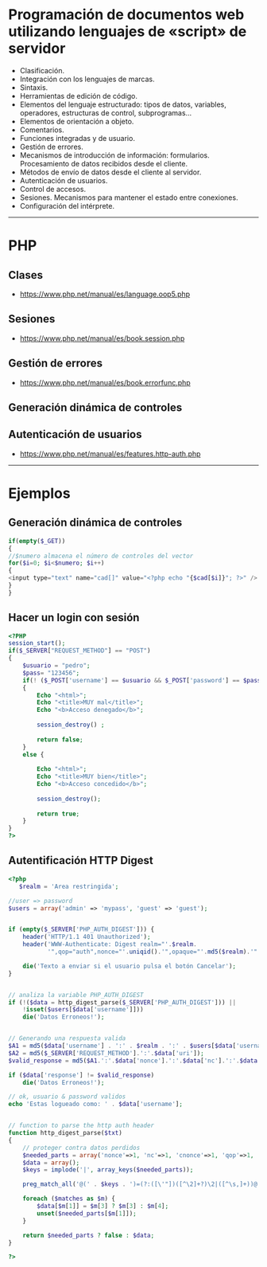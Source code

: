 # Programación de documentos web utilizando lenguajes de «script» de servidor
- Clasificación.
- Integración con los lenguajes de marcas.
- Sintaxis.
- Herramientas de edición de código.
- Elementos del lenguaje estructurado: tipos de datos, variables, operadores, estructuras de control, subprogramas…
- Elementos de orientación a objeto.
- Comentarios.
- Funciones integradas y de usuario.
- Gestión de errores.
- Mecanismos de introducción de información: formularios. Procesamiento de datos recibidos desde el cliente.
- Métodos de envío de datos desde el cliente al servidor.
- Autenticación de usuarios.
- Control de accesos.
- Sesiones. Mecanismos para mantener el estado entre conexiones.
- Configuración del intérprete.

----------------------

# PHP

## Clases
* https://www.php.net/manual/es/language.oop5.php

## Sesiones
* https://www.php.net/manual/es/book.session.php

## Gestión de errores
* https://www.php.net/manual/es/book.errorfunc.php

## Generación dinámica de controles

## Autenticación de usuarios
* https://www.php.net/manual/es/features.http-auth.php

----------------------

# Ejemplos
## Generación dinámica de controles
```PHP
if(empty($_GET)) 
{
//$numero almacena el número de controles del vector
for($i=0; $i<$numero; $i++)
{
<input type="text" name="cad[]" value="<?php echo "{$cad[$i]}"; ?>" />
}
}
```

## Hacer un login con sesión
```PHP
<?PHP
session_start();
if($_SERVER["REQUEST_METHOD"] == "POST")
{
    $usuario = "pedro";
    $pass= "123456";
    if(! ($_POST['username'] == $usuario && $_POST['password'] == $pass) )
    {
        Echo "<html>";
        Echo "<title>MUY mal</title>";
        Echo "<b>Acceso denegado</b>";        
        
        session_destroy() ;
        
        return false;
    }
    else {
    
        Echo "<html>";
        Echo "<title>MUY bien</title>";
        Echo "<b>Acceso concedido</b>";
 
        session_destroy();    
 
        return true;
    }
}
?>
```

## Autentificación HTTP Digest
```PHP
<?php
   $realm = 'Area restringida';

//user => password
$users = array('admin' => 'mypass', 'guest' => 'guest');


if (empty($_SERVER['PHP_AUTH_DIGEST'])) {
    header('HTTP/1.1 401 Unauthorized');
    header('WWW-Authenticate: Digest realm="'.$realm.
           '",qop="auth",nonce="'.uniqid().'",opaque="'.md5($realm).'"');

    die('Texto a enviar si el usuario pulsa el botón Cancelar');
}


// analiza la variable PHP_AUTH_DIGEST
if (!($data = http_digest_parse($_SERVER['PHP_AUTH_DIGEST'])) ||
    !isset($users[$data['username']]))
    die('Datos Erroneos!');


// Generando una respuesta valida
$A1 = md5($data['username'] . ':' . $realm . ':' . $users[$data['username']]);
$A2 = md5($_SERVER['REQUEST_METHOD'].':'.$data['uri']);
$valid_response = md5($A1.':'.$data['nonce'].':'.$data['nc'].':'.$data['cnonce'].':'.$data['qop'].':'.$A2);

if ($data['response'] != $valid_response)
    die('Datos Erroneos!');

// ok, usuario & password validos
echo 'Estas logueado como: ' . $data['username'];


// function to parse the http auth header
function http_digest_parse($txt)
{
    // proteger contra datos perdidos
    $needed_parts = array('nonce'=>1, 'nc'=>1, 'cnonce'=>1, 'qop'=>1, 'username'=>1, 'uri'=>1, 'response'=>1);
    $data = array();
    $keys = implode('|', array_keys($needed_parts));

    preg_match_all('@(' . $keys . ')=(?:([\'"])([^\2]+?)\2|([^\s,]+))@', $txt, $matches, PREG_SET_ORDER);

    foreach ($matches as $m) {
        $data[$m[1]] = $m[3] ? $m[3] : $m[4];
        unset($needed_parts[$m[1]]);
    }

    return $needed_parts ? false : $data;
}

?>
```
